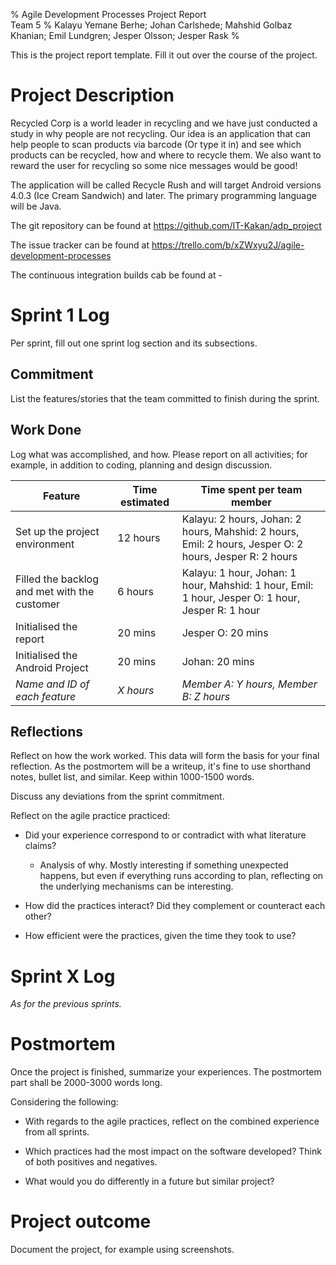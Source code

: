% Agile Development Processes Project Report  
  Team 5
% Kalayu Yemane Berhe; Johan Carlshede; Mahshid Golbaz Khanian; Emil Lundgren; Jesper Olsson; Jesper Rask
%

This is the project report template.
Fill it out over the course of the project.

# Project Description
Recycled Corp is a world leader in recycling and we have just conducted a
study in why people are not recycling. Our idea is an application that can
help people to scan products via barcode (Or type it in) and see which
products can be recycled, how and where to recycle them. We also want to
reward the user for recycling so some nice messages would be good!

The application will be called Recycle Rush and will target Android versions
4.0.3 (Ice Cream Sandwich) and later. The primary programming language will
be Java.

The git repository can be found at https://github.com/IT-Kakan/adp_project

The issue tracker can be found at https://trello.com/b/xZWxyu2J/agile-development-processes

The continuous integration builds cab be found at -

# Sprint 1 Log
Per sprint, fill out one sprint log section and its subsections.

## Commitment
List the features/stories that the team committed to finish during the sprint.

## Work Done
Log what was accomplished, and how.
Please report on all activities; for example, in addition to coding, planning and design discussion.

Feature | Time estimated | Time spent per team member
--------|----------------|--------
Set up the project environment | 12 hours | Kalayu: 2 hours, Johan: 2 hours, Mahshid: 2 hours, Emil: 2 hours, Jesper O: 2 hours, Jesper R: 2 hours  
Filled the backlog and met with the customer | 6 hours | Kalayu: 1 hour, Johan: 1 hour, Mahshid: 1 hour, Emil: 1 hour, Jesper O: 1 hour, Jesper R: 1 hour
Initialised the report | 20 mins | Jesper O: 20 mins
Initialised the Android Project | 20 mins | Johan: 20 mins
*Name and ID of each feature* | *X hours* | *Member A: Y hours, Member B: Z hours*


## Reflections
Reflect on how the work worked.
This data will form the basis for your final reflection.
As the postmortem will be a writeup, it's fine to use shorthand notes, bullet list, and similar.
Keep within 1000-1500 words.

Discuss any deviations from the sprint commitment.

Reflect on the agile practice practiced:

- Did your experience correspond to or contradict with what literature claims?

    - Analysis of why. Mostly interesting if something unexpected happens, but even
      if everything runs according to plan, reflecting on the underlying mechanisms
      can be interesting.

- How did the practices interact?
  Did they complement or counteract each other?

- How efficient were the practices, given the time they took to use?


# Sprint X Log
*As for the previous sprints.*


# Postmortem
Once the project is finished, summarize your experiences.
The postmortem part shall be 2000-3000 words long.

Considering the following:

- With regards to the agile practices, reflect on the combined experience from all sprints.

- Which practices had the most impact on the software developed?
  Think of both positives and negatives.

- What would you do differently in a future but similar project?


# Project outcome
Document the project, for example using screenshots.
